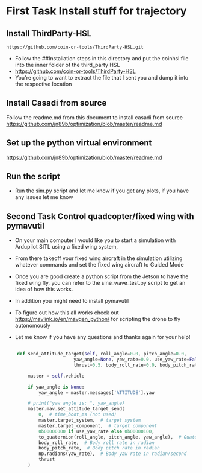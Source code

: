 
# First Task Install stuff for trajectory
## Install ThirdParty-HSL
```
https://github.com/coin-or-tools/ThirdParty-HSL.git
```

- Follow the ##Installation steps in this directory and put the coinhsl file into the inner folder of the third_party HSL 
- https://github.com/coin-or-tools/ThirdParty-HSL
- You're going to want to extract the file that I sent you and dump it into the respective location


## Install Casadi from source 
Follow the readme.md from this document to install casadi from source 
https://github.com/jn89b/optimization/blob/master/readme.md


## Set up the python virtual environment
https://github.com/jn89b/optimization/blob/master/readme.md

## Run the script
- Run the sim.py script and let me know if you get any plots, if you have any issues let me know 


## Second Task Control quadcopter/fixed wing with pymavutil
- On your main computer I would like you to start a simulation with Ardupilot SITL using a fixed wing system,

- From there takeoff your fixed wing aircraft in the simulation utilizing whatever commands and set the fixed wing aircraft to Guided Mode

- Once you are good create a python script from the Jetson to have the fixed wing fly, you can refer to the sine_wave_test.py script to get an idea of how this works. 

- In addition you might need to install pymavutil
- To figure out how this all works check out https://mavlink.io/en/mavgen_python/ for scripting the drone to fly autonomously
- Let me know if you have any questions and thanks again for your help! 

```python
    
    def send_attitude_target(self, roll_angle=0.0, pitch_angle=0.0,
                         yaw_angle=None, yaw_rate=0.0, use_yaw_rate=False,
                         thrust=0.5, body_roll_rate=0.0, body_pitch_rate=0.0):

        master = self.vehicle 

        if yaw_angle is None:
            yaw_angle = master.messages['ATTITUDE'].yaw

        # print("yaw angle is: ", yaw_angle)
        master.mav.set_attitude_target_send(
            0,  # time_boot_ms (not used)
            master.target_system,  # target system
            master.target_component,  # target component
            0b00000000 if use_yaw_rate else 0b00000100,
            to_quaternion(roll_angle, pitch_angle, yaw_angle),  # Quaternion
            body_roll_rate,  # Body roll rate in radian
            body_pitch_rate,  # Body pitch rate in radian
            np.radians(yaw_rate),  # Body yaw rate in radian/second
            thrust
        )

```